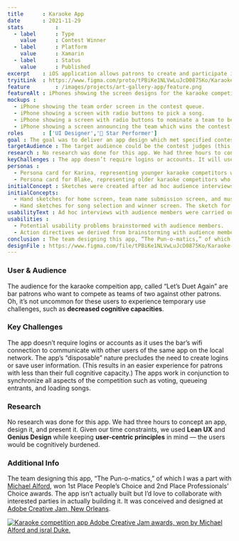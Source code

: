 ```yaml
---
title      : Karaoke App
date       : 2021-11-29
stats          : 
  - label      : Type
    value      : Contest Winner
  - label      : Platform
    value      : Xamarin
  - label      : Status
    value      : Published
excerpt    : iOS application allows patrons to create and participate in ad hoc karaoke competitions.
tryitLink  : https://www.figma.com/proto/tPBiKe1NLVwLuJcD0875Ko/Karaoke-Competition?page-id=0%3A1&node-id=1%3A2&viewport=241%2C48%2C0.25&scaling=scale-down&starting-point-node-id=1%3A2
feature        : /images/projects/art-gallery-app/feature.png
featureAlt : iPhones showing the screen designs for the karaoke competiton app.
mockups : 
  - iPhone showing the team order screen in the contest queue.
  - iPhone showing a screen with radio buttons to pick a song.
  - iPhone showing a screen with radio buttons to nominate a team to be the contest winner.
  - iPhone showing a screen announcing the team which wins the contest.
roles      : ['UI Designer','🌟 Star Performer']
goal : The goal was to deliver an app design which met specified contest theme criteria in three hours.
targetAudience : The target audience could be the contest judges (this was for a contest) or the imaginary users. Let’s make it for the imaginary users. They’ll be somewhat cognitively burdened though, so this has to be simple.
research : No research was done for this app. We had three hours to concept an app, design it, and present it. Given our time constraints, we used Lean UX and Genius Design while keeping user-centric principles in mind.
keyChallenges : The app doesn’t require logins or accounts. It will use local device wifi and bluetooth connection to communicate with other users of the same app. The app’s “disposable” nature precludes the need to create logins or save user information.
personas : 
  - Persona card for Karina, representing younger karaoke competitors who use the karaoke competition app.
  - Persona card for Blake, representing older karaoke competitors who use the karaoke competition app.
initialConcept : Sketches were created after ad hoc audience interviews. Wireframes were skipped due to the contest time limit. Ad hoc interviews with audience members were carried out to determine potential problems users might encounter in a real life situation.
initialConcepts: 
  - Hand sketches for home screen, team name submission screen, and music genre selection screen.
  - Hand sketches for song selection and winner screen. The sketch for audience voting has been crossed out.
usabilityText : Ad hoc interviews with audience members were carried out to determine potential problems users might encounter in a real life situation.
usabilities : 
  - Potential usability problems brainstormed with audience members.
  - Action directives we derived from brainstorming with audience members.
conclusion : The team designing this app, “The Pun-o-matics,” of which I was a part with Michael Alford, won 1st Place People’s Choice and 2nd Place Professionals’ Choice awards. The app isn’t actually built but I’d love to collaborate with interested parties in actually building it. It was conceived and designed at Adobe Creative Jam, New Orleans.
designFile : https://www.figma.com/file/tPBiKe1NLVwLuJcD0875Ko/Karaoke-Competition?node-id=0%3A1
---
```


### User & Audience

The audience for the karaoke compeition app, called “Let’s Duet Again” are bar patrons who want to compete as teams of two against other patrons. Oh, it’s not uncommon for these users to experience temporary use challenges, such as **decreased cognitive capacities**.

### Key Challenges

The app doesn’t require logins or accounts as it uses the bar’s wifi connection to communicate with other users of the same app on the local network. The app’s “disposable” nature precludes the need to create logins or save user information. (This results in an easier experience for patrons with less than their full cognitive capacity.) The apps work in conjunction to synchronize all aspects of the competition such as voting, queueing entrants, and loading songs.

### Research

No research was done for this app. We had three hours to concept an app, design it, and present it. Given our time constraints, we used **Lean UX** and **Genius Design** while keeping **user-centric principles** in mind — the users would be cognitively burdened.

### Additional Info

The team designing this app, “The Pun-o-matics,” of which I was a part with [Michael Alford](https://www.michaelalford.com/), won 1st Place People’s Choice and 2nd Place Professionals’ Choice awards. The app isn’t actually built but I’d love to collaborate with interested parties in actually building it. It was conceived and designed at [Adobe Creative Jam, New Orleans](https://www.behance.net/gallery/66242371/New-Orleans-Creative-Jam-2018).

<a data-fslightbox href="/images/projects/karaoke-competition-app/awards.jpg">
    <img alt="Karaoke competition app Adobe Creative Jam awards, won by Michael Alford and isral Duke." src="/images/projects/karaoke-competition-app/awards.jpg" class="img-fluid">
</a>
